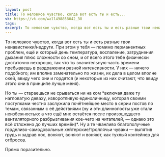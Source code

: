 ```yaml
---
layout: post
title: То неловкое чувство, когда вот есть ты и есть...
vk: https://vk.com/wall498858042_38
tags: 
excerpt: То неловкое чувство, когда вот есть ты и есть разные твои ненавистники/недруги. При этом у тебя — помимо перманентных проблем, ещё и который день температура, воспаление, затруднения дыхания плюс сложности со сном, и от всего этого тебе физически достаточно нехорошо, так что ты значительную часть времени пребываешь в раздражении разной интенсивности. У них — ничего подобного; им вполне замечательно по жизни, их дела в целом вполне окей, ввиду чего они и гордятся (и некоторые из них считают, что ввиду этого они в принципе лучше меня).
---
```

То неловкое чувство, когда вот есть ты и есть разные твои ненавистники/недруги. При этом у тебя — помимо перманентных проблем, ещё и который день температура, воспаление, затруднения дыхания плюс сложности со сном, и от всего этого тебе физически достаточно нехорошо, так что ты значительную часть времени пребываешь в раздражении разной интенсивности. У них — ничего подобного; им вполне замечательно по жизни, их дела в целом вполне окей, ввиду чего они и гордятся (и некоторые из них считают, что ввиду этого они в принципе лучше меня). 

Но ты — стараешься не срываться ни на ком \*включая даже ту нагловатую деваху, изворотливую единоличницу, которая своими поступками честно заслужила почётнейшее место в серии постов по темам, связанным с её действиями (ну и эти длиннопосты уже стали неизбежностью: а что ещё мне остаётся после произошедшего вентиляторного разбрызгивания кое-чего на читателей, — однако это всё отложено до лучших времён)\*. Ну а те чванливо благополучные горделиво-самодовольные хейтерские/троллячьи чуваки — выпятив грудь и задрав нос, воняют, воняют и воняют, как тухлый контейнер для отбросов.

Прямо поразительно.